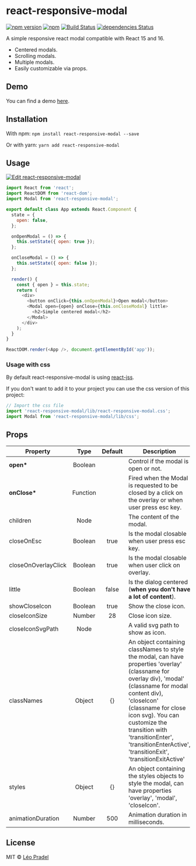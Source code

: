 # react-responsive-modal

[![npm version](https://badge.fury.io/js/react-responsive-modal.svg)](https://badge.fury.io/js/react-responsive-modal)
[![npm](https://img.shields.io/npm/dm/react-responsive-modal.svg)](https://www.npmjs.com/package/react-responsive-modal)
[![Build Status](https://travis-ci.org/pradel/react-responsive-modal.svg?branch=master)](https://travis-ci.org/pradel/react-responsive-modal)
[![dependencies Status](https://david-dm.org/pradel/react-responsive-modal/status.svg)](https://david-dm.org/pradel/react-responsive-modal)

A simple responsive react modal compatible with React 15 and 16.

* Centered modals.
* Scrolling modals.
* Multiple modals.
* Easily customizable via props.

## Demo

You can find a demo [here](https://react-responsive-modal.leopradel.com/).

## Installation

With npm: `npm install react-responsive-modal --save`

Or with yarn: `yarn add react-responsive-modal`

## Usage

[![Edit react-responsive-modal](https://codesandbox.io/static/img/play-codesandbox.svg)](https://codesandbox.io/s/9jxp669j2o)

```javascript
import React from 'react';
import ReactDOM from 'react-dom';
import Modal from 'react-responsive-modal';

export default class App extends React.Component {
  state = {
    open: false,
  };

  onOpenModal = () => {
    this.setState({ open: true });
  };

  onCloseModal = () => {
    this.setState({ open: false });
  };

  render() {
    const { open } = this.state;
    return (
      <div>
        <button onClick={this.onOpenModal}>Open modal</button>
        <Modal open={open} onClose={this.onCloseModal} little>
          <h2>Simple centered modal</h2>
        </Modal>
      </div>
    );
  }
}

ReactDOM.render(<App />, document.getElementById('app'));
```

### Usage with css

By default react-responsive-modal is using
[react-jss](https://github.com/cssinjs/react-jss).

If you don't want to add it to your project you can use the css version of this
project:

```javascript
// Import the css file
import 'react-responsive-modal/lib/react-responsive-modal.css';
import Modal from 'react-responsive-modal/lib/css';
```

## Props

| Property            |   Type   | Default | Description                                                                                                                                                                                                                                                                                                                      |
| ------------------- | :------: | :-----: | -------------------------------------------------------------------------------------------------------------------------------------------------------------------------------------------------------------------------------------------------------------------------------------------------------------------------------- |
| **open\***          | Boolean  |         | Control if the modal is open or not.                                                                                                                                                                                                                                                                                             |
| **onClose\***       | Function |         | Fired when the Modal is requested to be closed by a click on the overlay or when user press esc key.                                                                                                                                                                                                                             |
| children            |   Node   |         | The content of the modal.                                                                                                                                                                                                                                                                                                        |
| closeOnEsc          | Boolean  |  true   | Is the modal closable when user press esc key.                                                                                                                                                                                                                                                                                   |
| closeOnOverlayClick | Boolean  |  true   | Is the modal closable when user click on overlay.                                                                                                                                                                                                                                                                                |
| little              | Boolean  |  false  | Is the dialog centered (**when you don't have a lot of content**).                                                                                                                                                                                                                                                               |
| showCloseIcon       | Boolean  |  true   | Show the close icon.                                                                                                                                                                                                                                                                                                             |
| closeIconSize       |  Number  |   28    | Close icon size.                                                                                                                                                                                                                                                                                                                 |
| closeIconSvgPath    |   Node   |         | A valid svg path to show as icon.                                                                                                                                                                                                                                                                                                |
| classNames          |  Object  |   {}    | An object containing classNames to style the modal, can have properties 'overlay' (classname for overlay div), 'modal' (classname for modal content div), 'closeIcon' (classname for close icon svg). You can customize the transition with 'transitionEnter', 'transitionEnterActive', 'transitionExit', 'transitionExitActive' |
| styles              |  Object  |   {}    | An object containing the styles objects to style the modal, can have properties 'overlay', 'modal', 'closeIcon'.                                                                                                                                                                                                                 |
| animationDuration   |  Number  |   500   | Animation duration in milliseconds.                                                                                                                                                                                                                                                                                              |

## License

MIT © [Léo Pradel](https://www.leopradel.com/)
